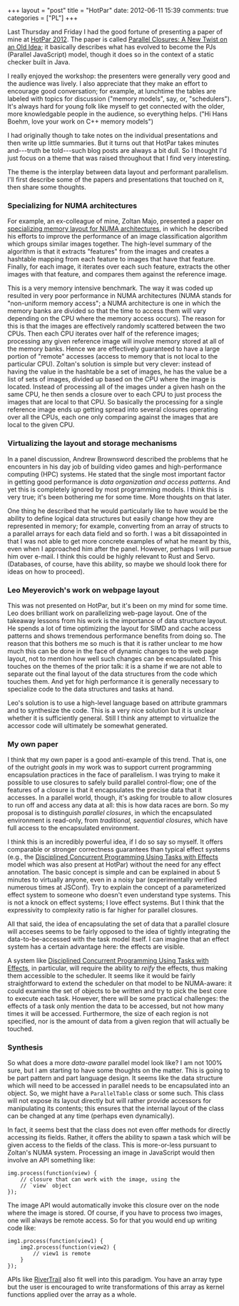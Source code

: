 +++
layout = "post"
title = "HotPar"
date: 2012-06-11 15:39
comments: true
categories = ["PL"]
+++

Last Thursday and Friday I had the good fortune of presenting a paper
of mine at [HotPar 2012][hp].  The paper is called
[Parallel Closures: A New Twist on an Old Idea][epc]; it basically
describes what has evolved to become the PJs (Parallel JavaScript)
model, though it does so in the context of a static checker built in
Java.

[hp]: https://www.usenix.org/conference/hotpar12
[epc]: https://www.usenix.org/conference/hotpar12/parallel-closures-new-twist-old-idea

I really enjoyed the workshop: the presenters were generally very good
and the audience was lively.  I also appreciate that they make an
effort to encourage good conversation; for example, at lunchtime the
tables are labeled with topics for discussion ("memory models", say,
or, "schedulers"). It's always hard for young folk like myself to get
connected with the older, more knowledgable people in the audience, so
everything helps.  ("Hi Hans Boehm, love your work on C++ memory
models")

I had originally though to take notes on the individual presentations
and then write up little summaries.  But it turns out that HotPar
takes minutes and---truth be told---such blog posts are always a bit
dull.  So I thought I'd just focus on a theme that was raised
throughout that I find very interesting.

The theme is the interplay between data layout and performant
parallelism.  I'll first describe some of the papers and presentations
that touched on it, then share some thoughts.

### Specializing for NUMA architectures

For example, an ex-colleague of mine, Zoltan Majo, presented a paper
on [specializing memory layout for NUMA architectures][zm], in which
he described his efforts to improve the performance of an image
classification algorithm which groups similar images together.  The
high-level summary of the algorithm is that it extracts "features"
from the images and creates a hashtable mapping from each feature to
images that have that feature.  Finally, for each image, it iterates
over each such feature, extracts the other images with that feature,
and compares them against the reference image.

[zm]: https://www.usenix.org/conference/hotpar12/template-library-integrate-thread-scheduling-and-locality-management-numa

This is a very memory intensive benchmark.  The way it was coded up
resulted in very poor performance in NUMA architectures (NUMA stands
for "non-uniform memory access"; a NUMA architecture is one in which
the memory banks are divided so that the time to access them will vary
depending on the CPU where the memory access occurs).  The reason for
this is that the images are effectively randomly scattered between the
two CPUs.  Then each CPU iterates over half of the reference images;
processing any given reference image will involve memory stored at all
of the memory banks.  Hence we are effectively guaranteed to have a
large portion of "remote" accesses (access to memory that is not local
to the particular CPU).  Zoltan's solution is simple but very clever:
instead of having the value in the hashtable be a set of images, he
has the value be a list of sets of images, divided up based on the CPU
where the image is located.  Instead of processing all of the images
under a given hash on the same CPU, he then sends a closure over to
each CPU to just process the images that are local to that CPU.  So
basically the processing for a single reference image ends up getting
spread into several closures operating over all the CPUs, each one
only comparing against the images that are local to the given CPU.

### Virtualizing the layout and storage mechanisms

In a panel discussion, Andrew Brownsword described the problems that
he encounters in his day job of building video games and
high-performance computing (HPC) systems.  He stated that the single
most important factor in getting good performance is *data
organization and access patterns*.  And yet this is completely ignored
by most programming models.  I think this is very true; it's been
bothering me for some time.  More thoughts on that later.

One thing he described that he would particularly like to have would
be the ability to define logical data structures but easily change how
they are represented in memory; for example, converting from an array
of structs to a parallel arrays for each data field and so forth.  I
was a bit dissapointed in that I was not able to get more concrete
examples of what he meant by this, even when I approached him after
the panel.  However, perhaps I will pursue him over e-mail.  I think
this could be highly relevant to Rust and Servo. (Databases, of
course, have this ability, so maybe we should look there for ideas on
how to proceed).

### Leo Meyerovich's work on webpage layout

This was not presented on HotPar, but it's been on my mind for some
time.  Leo does brilliant work on parallelizing web-page layout.  One
of the takeaway lessons from his work is the importance of data
structure layout.  He spends a lot of time optimizing the layout for
SIMD and cache access patterns and shows tremendous performance
benefits from doing so.  The reason that this bothers me so much is
that it is rather unclear to me how much this can be done in the face
of dynamic changes to the web page layout, not to mention how well
such changes can be encapsulated.  This touches on the themes of the
prior talk: it is a shame if we are not able to separate out the final
layout of the data structures from the code which touches them.  And
yet for high performance it is generally necessary to specialize code
to the data structures and tasks at hand.

Leo's solution is to use a high-level language based on attribute
grammars and to synthesize the code.  This is a very nice solution but
it is unclear whether it is sufficiently general.  Still I think any
attempt to virtualize the accessor code will ultimately be somewhat
generated.

### My own paper

I think that my own paper is a good anti-example of this trend.  That
is, one of the outright *goals* in my work was to support current
programming encapsulation practices in the face of parallelism.  I was
trying to make it possible to use closures to safely build parallel
control-flow; one of the features of a closure is that it encapsulates
the precise data that it accesses.  In a parallel world, though, it's
asking for trouble to allow closures to run off and access any data at
all: this is how data races are born.  So my proposal is to
distinguish *parallel closures*, in which the encapsulated environment
is read-only, from *traditional, sequential closures*, which have full
access to the encapsulated environment.

I think this is an incredibly powerful idea, if I do so say so myself.
It offers comparable or stronger correctness guarantees than typical
effect systems (e.g., the
[Disciplined Concurrent Programming Using Tasks with Effects][dp]
model which was also present at HotPar) without the need for any
effect annotation.  The basic concept is simple and can be explained
in about 5 minutes to virtually anyone, even in a noisy bar
(experimentally verified numerous times at JSConf).  Try to explain
the concept of a parameterized effect system to someone who doesn't
even understand type systems.  This is not a knock on effect systems;
I love effect systems.  But I think that the expressivity to
complexity ratio is far higher for parallel closures.

All that said, the idea of encapsulating the set of data that a
parallel closure will acceses seems to be fairly opposed to the idea
of tightly integrating the data-to-be-accessed with the task model
itself.  I can imagine that an effect system has a certain advantage
here: the effects are visible.

A system like
[Disciplined Concurrent Programming Using Tasks with Effects][dp], in
particular, will require the ability to *reify* the effects, thus
making them accessible to the scheduler.  It seems like it would be
fairly straightforward to extend the scheduler on that model to be
NUMA-aware: it could examine the set of objects to be written and try
to pick the best core to execute each task.  However, there will be
some practical challenges: the effects of a task only mention the data
to be accessed, but not how many times it will be accessed.
Furthermore, the size of each region is not specified, nor is the
amount of data from a given region that will actually be touched.

[dp]: https://www.usenix.org/conference/hotpar12/disciplined-concurrent-programming-using-tasks-effects

### Synthesis

So what does a more *data-aware* parallel model look like?  I am not
100% sure, but I am starting to have some thoughts on the matter.
This is going to be part pattern and part language design.  It seems
like the data structure which will need to be accessed in parallel
needs to be encapsulated into an object.  So, we might have a
`ParallelTable` class or some such.  This class will not expose its
layout directly but will rather provide accessors for manipulating its
contents; this ensures that the internal layout of the class can be
changed at any time (perhaps even dynamically).

In fact, it seems best that the class does not even offer methods for
directly accessing its fields.  Rather, it offers the ability to spawn
a task which will be given access to the fields of the class.  This is
more-or-less pursuant to Zoltan's NUMA system.  Processing an image in 
JavaScript would then involve an API something like:

    img.process(function(view) {
        // closure that can work with the image, using the
        // `view` object
    });
    
The image API would automatically invoke this closure over on the node
where the image is stored.  Of course, if you have to process two
images, one will always be remote access.  So for that you would end
up writing code like:

    img1.process(function(view1) {
        img2.process(function(view2) {
            // view1 is remote
        }
    });
    
APIs like [RiverTrail][rt] also fit well into this paradigm.  You have an
array type but the user is encouraged to write transformations of this
array as kernel functions applied over the array as a whole.

[rt]: https://www.usenix.org/conference/hotpar12/parallel-programming-web
